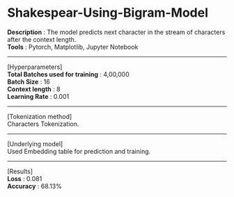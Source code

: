# Shakespear-Using-Bigram-Model
**Description** : The model predicts next character in the stream of characters after the context length. \
**Tools** : Pytorch, Matplotlib, Jupyter Notebook

---
[Hyperparameters]\
**Total Batches used for training**  : 4,00,000 \
**Batch Size**  : 16 \
**Context length**  : 8 \
**Learning Rate**  : 0.001

---
[Tokenization method]\
Characters Tokenization.

---
[Underlying model]\
Used Embedding table for prediction and training.

---
[Results]\
**Loss**  : 0.081 \
**Accuracy**  : 68.13%
